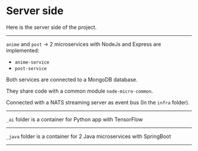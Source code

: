 # Server side 

Here is the server side of the project.

___


`anime` and `post` -> 2 microservices with NodeJs and Express are implemented:
  - `anime-service`
  - `post-service` 

Both services are connected to a MongoDB database.

They share code with a common module `node-micro-common`.

Connected with a NATS streaming server as event bus (In the `infra` folder).

___

`_ai` folder is a container for Python app with TensorFlow

___

`_java` folder is a container for 2 Java microservices with SpringBoot



___